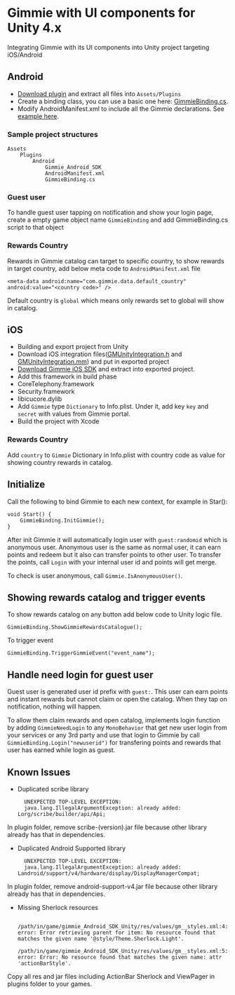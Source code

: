 # Gimmie with UI components for Unity 4.x

Integrating Gimmie with its UI components into Unity project targeting iOS/Android

## Android

- [Download plugin](http://gimmieworld.s3.amazonaws.com/sdk/Gimmie-AndroidSDK-1.8.1-Unity.zip) and extract all files into `Assets/Plugins`
- Create a binding class, you can use a basic one here: [GimmieBinding.cs](GimmieBinding.cs).
- Modify AndroidManifest.xml to include all the Gimmie declarations. See [example here](android/AndroidManifest.xml).

### Sample project structures

    Assets
        Plugins
            Android
                Gimmie_Android_SDK
                AndroidManifest.xml
                GimmieBinding.cs

### Guest user

To handle guest user tapping on notification and show your login page, create a empty game object name `GimmieBinding` and add
GimmieBinding.cs script to that object

### Rewards Country

Rewards in Gimmie catalog can target to specific country, to show rewards in target country, add below meta code to `AndroidManifest.xml` file

    <meta-data android:name="com.gimmie.data.default_country" android:value="<country code>" />

Default country is `global` which means only rewards set to global will show in catalog.

## iOS

- Building and export project from Unity
- Download iOS integration files([GMUnityIntegration.h](ios/GMUnityIntegration.h) and [GMUnityIntegration.mm](ios/GMUnityIntegration.mm)) and put in exported project
- [Download Gimmie iOS SDK](http://gimmieworld.s3.amazonaws.com/sdk/gimmie-ios-latest.zip) and extract into exported project.
- Add this framework in build phase
 - CoreTelephony.framework
 - Security.framework
 - libicucore.dylib
- Add `Gimmie` type `Dictionary` to Info.plist. Under it, add key `key` and `secret` with values from Gimmie portal.
- Build the project with Xcode

### Rewards Country

Add `country` to `Gimmie` Dictionary in Info.plist with country code as value for showing country rewards in catalog.

## Initialize

Call the following to bind Gimmie to each new context, for example in Star():

    void Start() {
        GimmieBinding.InitGimmie();
    }

After init Gimmie it will automatically login user with `guest:randomid` which is anonymous user. Anonymous user is the same as
normal user, it can earn points and redeem but it also can transfer points to other user. To transfer the points, call `Login`
with your internal user id and points will get merge.

To check is user anonymous, call `Gimmie.IsAnonymousUser()`.

## Showing rewards catalog and trigger events

To show rewards catalog on any button add below code to Unity logic file.

    GimmieBinding.ShowGimmieRewardsCatalogue();

To trigger event

    GimmieBinding.TriggerGimmieEvent("event_name");

## Handle need login for guest user

Guest user is generated user id prefix with `guest:`. This user can earn points and instant rewards but cannot claim or open the
catalog. When they tap on notification, nothing will happen.

To allow them claim rewards and open catalog, implements login function by adding `GimmieNeedLogin` to any `MonoBehavior` that get
new user login from your services or any 3rd party and use that login to Gimmie by call `GimmieBinding.Login("newuserid")` for
transfering points and rewards that user has earned while login as guest.

## Known Issues

- Duplicated scribe library

        UNEXPECTED TOP-LEVEL EXCEPTION:
        java.lang.IllegalArgumentException: already added: Lorg/scribe/builder/api/Api;

In plugin folder, remove scribe-(version).jar file because other library already has that in dependencies.

- Duplicated Android Supported library

        UNEXPECTED TOP-LEVEL EXCEPTION:
        java.lang.IllegalArgumentException: already added: Landroid/support/v4/hardware/display/DisplayManagerCompat;

In plugin folder, remove android-support-v4.jar file because other library already has that in dependencies.

- Missing Sherlock resources

        /path/in/game/gimmie_Android_SDK_Unity/res/values/gm__styles.xml:4: error: Error retrieving parent for item: No resource found that matches the given name '@style/Theme.Sherlock.Light'.
        /path/in/game/gimmie_Android_SDK_Unity/res/values/gm__styles.xml:5: error: Error: No resource found that matches the given name: attr 'actionBarStyle'.

Copy all res and jar files including ActionBar Sherlock and ViewPager in plugins folder to your games.
